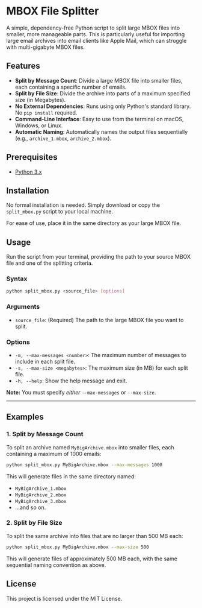# MBOX File Splitter

A simple, dependency-free Python script to split large MBOX files into smaller, more manageable parts. This is particularly useful for importing large email archives into email clients like Apple Mail, which can struggle with multi-gigabyte MBOX files.

## Features

-   **Split by Message Count**: Divide a large MBOX file into smaller files, each containing a specific number of emails.
-   **Split by File Size**: Divide the archive into parts of a maximum specified size (in Megabytes).
-   **No External Dependencies**: Runs using only Python's standard library. No `pip install` required.
-   **Command-Line Interface**: Easy to use from the terminal on macOS, Windows, or Linux.
-   **Automatic Naming**: Automatically names the output files sequentially (e.g., `archive_1.mbox`, `archive_2.mbox`).

## Prerequisites

-   [Python 3.x](https://www.python.org/downloads/)

## Installation

No formal installation is needed. Simply download or copy the `split_mbox.py` script to your local machine.

For ease of use, place it in the same directory as your large MBOX file.

## Usage

Run the script from your terminal, providing the path to your source MBOX file and one of the splitting criteria.

### Syntax

```bash
python split_mbox.py <source_file> [options]
```

### Arguments

-   `source_file`: (Required) The path to the large MBOX file you want to split.

### Options

-   `-m, --max-messages <number>`: The maximum number of messages to include in each split file.
-   `-s, --max-size <megabytes>`: The maximum size (in MB) for each split file.
-   `-h, --help`: Show the help message and exit.

**Note:** You must specify *either* `--max-messages` or `--max-size`.

---

## Examples

### 1. Split by Message Count

To split an archive named `MyBigArchive.mbox` into smaller files, each containing a maximum of 1000 emails:

```bash
python split_mbox.py MyBigArchive.mbox --max-messages 1000
```

This will generate files in the same directory named:
-   `MyBigArchive_1.mbox`
-   `MyBigArchive_2.mbox`
-   `MyBigArchive_3.mbox`
-   ...and so on.

### 2. Split by File Size

To split the same archive into files that are no larger than 500 MB each:

```bash
python split_mbox.py MyBigArchive.mbox --max-size 500
```

This will generate files of approximately 500 MB each, with the same sequential naming convention as above.

## License

This project is licensed under the MIT License.
